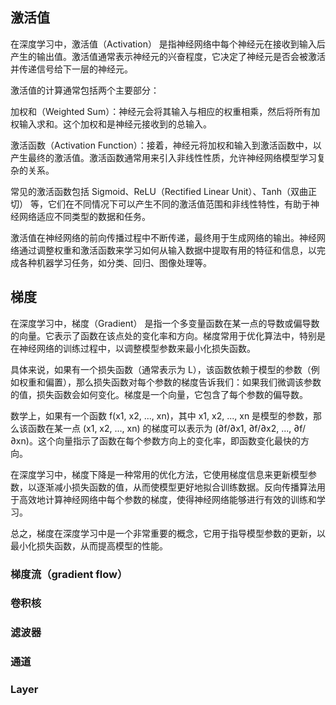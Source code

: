 





## 激活值

在深度学习中，激活值（Activation） 是指神经网络中每个神经元在接收到输入后产生的输出值。激活值通常表示神经元的兴奋程度，它决定了神经元是否会被激活并传递信号给下一层的神经元。

激活值的计算通常包括两个主要部分：

加权和（Weighted Sum）：神经元会将其输入与相应的权重相乘，然后将所有加权输入求和。这个加权和是神经元接收到的总输入。

激活函数（Activation Function）：接着，神经元将加权和输入到激活函数中，以产生最终的激活值。激活函数通常用来引入非线性性质，允许神经网络模型学习复杂的关系。

常见的激活函数包括 Sigmoid、ReLU（Rectified Linear Unit）、Tanh（双曲正切） 等，它们在不同情况下可以产生不同的激活值范围和非线性特性，有助于神经网络适应不同类型的数据和任务。

激活值在神经网络的前向传播过程中不断传递，最终用于生成网络的输出。神经网络通过调整权重和激活函数来学习如何从输入数据中提取有用的特征和信息，以完成各种机器学习任务，如分类、回归、图像处理等。


## 梯度


在深度学习中，梯度（Gradient） 是指一个多变量函数在某一点的导数或偏导数的向量。它表示了函数在该点处的变化率和方向。梯度常用于优化算法中，特别是在神经网络的训练过程中，以调整模型参数来最小化损失函数。

具体来说，如果有一个损失函数（通常表示为 L），该函数依赖于模型的参数（例如权重和偏置），那么损失函数对每个参数的梯度告诉我们：如果我们微调该参数的值，损失函数会如何变化。梯度是一个向量，它包含了每个参数的偏导数。

数学上，如果有一个函数 f(x1, x2, ..., xn)，其中 x1, x2, ..., xn 是模型的参数，那么该函数在某一点 (x1, x2, ..., xn) 的梯度可以表示为 (∂f/∂x1, ∂f/∂x2, ..., ∂f/∂xn)。这个向量指示了函数在每个参数方向上的变化率，即函数变化最快的方向。

在深度学习中，梯度下降是一种常用的优化方法，它使用梯度信息来更新模型参数，以逐渐减小损失函数的值，从而使模型更好地拟合训练数据。反向传播算法用于高效地计算神经网络中每个参数的梯度，使得神经网络能够进行有效的训练和学习。

总之，梯度在深度学习中是一个非常重要的概念，它用于指导模型参数的更新，以最小化损失函数，从而提高模型的性能。




### 梯度流（gradient flow）




###  卷积核 


### 滤波器 


###  通道


### Layer














